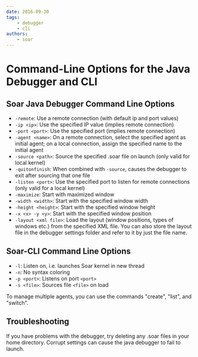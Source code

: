 ```yaml
---
date: 2016-09-30
tags:
    - debugger
    - cli
authors:
    - soar
---
```


# Command-Line Options for the Java Debugger and CLI

## Soar Java Debugger Command Line Options

-   `-remote`: Use a remote connection (with default ip and port values)
-   `-ip <ip>`: Use the specified IP value (implies remote connection)
-   `-port <port>`: Use the specified port (implies remote connection)
-   `-agent <name>`: On a remote connection, select the specified agent as
initial agent; on a local connection, assign the specified name to the initial agent
-   `-source <path>`: Source the specified .soar file on launch (only valid for local
kernel)
-   `-quitonfinish`: When combined with `-source`, causes the debugger to exit after
sourcing that one file
-   `-listen <port>`: Use the specified port to listen for remote connections (only
valid for a local kernel)
-   `-maximize`: Start with maximized window
-   `-width <width>`: Start with the specified window width
-   `-height <height>`: Start with the specified window height
-   `-x <x> -y <y>`: Start with the specified window position
-   `-layout <xml file>`: Load the layout (window positions, types of windows etc.)
from the specified XML file. You can also store the layout file in the debugger settings
folder and refer to it by just the file name.

## Soar-CLI Command Line Options

-   `-l`: Listen on, i.e. launches Soar kernel in new thread
-   `-n`: No syntax coloring
-   `-p <port>`: Listens on port `<port>`
-   `-s <file>`: Sources file `<file>` on load

To manage multiple agents, you can use the commands "create", "list", and "switch".

## Troubleshooting

If you have problems with the debugger, try deleting any .soar files in your
home directory. Corrupt settings can cause the java debugger to fail to launch.
